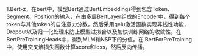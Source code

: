 1.Bert-z，在bert中，模型Bert通过BertEmbeddings得到包含Token、Segment、Position的输入，在由多层BertLayer组成的Encoder中，得到每个token与其他token的自注意力分数，然后采用gelu激活函数实现非线性功能，Dropout以及归一化处理来防止模型过拟合以及加快训练网络的收敛性。在BertPreTrainingHeads中，得到MLM和NSP下的分值。在 BertForPreTraining中，使用交叉熵损失函数计算score和loss，然后反向传播。
